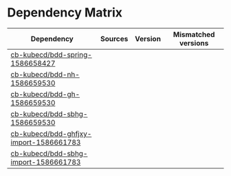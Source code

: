 # Dependency Matrix

Dependency | Sources | Version | Mismatched versions
---------- | ------- | ------- | -------------------
[cb-kubecd/bdd-spring-1586658427](https://github.com/cb-kubecd/bdd-spring-1586658427.git) |  | []() | 
[cb-kubecd/bdd-nh-1586659530](https://github.com/cb-kubecd/bdd-nh-1586659530.git) |  | []() | 
[cb-kubecd/bdd-gh-1586659530](https://github.com/cb-kubecd/bdd-gh-1586659530.git) |  | []() | 
[cb-kubecd/bdd-sbhg-1586659530](https://github.com/cb-kubecd/bdd-sbhg-1586659530.git) |  | []() | 
[cb-kubecd/bdd-ghfjxy-import-1586661783](https://github.com/cb-kubecd/bdd-ghfjxy-import-1586661783.git) |  | []() | 
[cb-kubecd/bdd-sbhg-import-1586661783](https://github.com/cb-kubecd/bdd-sbhg-import-1586661783.git) |  | []() | 
